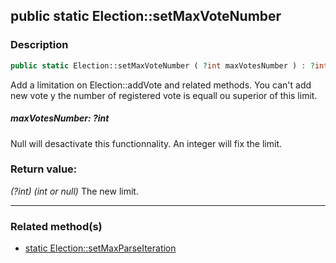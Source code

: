 ## public static Election::setMaxVoteNumber

### Description    

```php
public static Election::setMaxVoteNumber ( ?int maxVotesNumber ) : ?int
```

Add a limitation on Election::addVote and related methods. You can't add new vote y the number of registered vote is equall ou superior of this limit.
    

##### **maxVotesNumber:** *?int*   
Null will desactivate this functionnality. An integer will fix the limit.    


### Return value:   

*(?int)* *(int or null)* The new limit.


---------------------------------------

### Related method(s)      

* [static Election::setMaxParseIteration](../Election%20Class/public%20static%20Election--setMaxParseIteration.md)    
